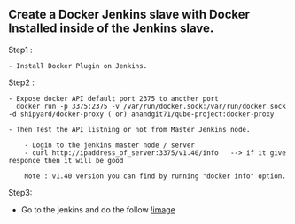 

## Create a Docker Jenkins slave with Docker Installed inside of the Jenkins slave.

Step1  : 

    - Install Docker Plugin on Jenkins.

Step2 : 
  
    - Expose docker API default port 2375 to another port
      docker run -p 3375:2375 -v /var/run/docker.sock:/var/run/docker.sock -d shipyard/docker-proxy ( or) anandgit71/qube-project:docker-proxy
      
    - Then Test the API listning or not from Master Jenkins node.
      
        - Login to the jenkins master node / server
        - curl http://ipaddress_of_server:3375/v1.40/info   --> if it give responce then it will be good

        Note : v1.40 version you can find by running "docker info" option.
        
Step3: 

  - Go to the jenkins and do the follow
[!image](https://github.com/learn-with-devops/devops/blob/master/Jenkins/Create-Docker-Jenkins-Slaves/Screenshot%20(16).png)
